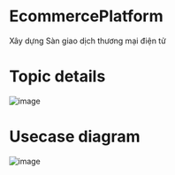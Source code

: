 # EcommercePlatform
Xây dựng Sàn giao dịch thương mại điện tử

# Topic details
![image](https://github.com/user-attachments/assets/69fcabfc-c31e-4572-819a-3a90658a9597)

# Usecase diagram
![image](https://github.com/user-attachments/assets/980abd58-141e-4d78-8886-018abb075f34)
